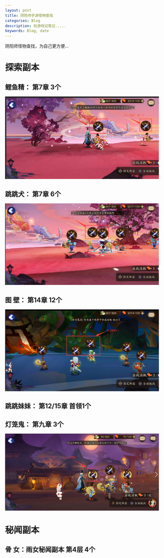 ```yaml
---
layout: post
title: 阴阳师手游怪物查找
categories: Blog
description: 玩游戏记笔记.....
keywords: Blog, date
---
```


阴阳师怪物查找，为自己更方便...

探索副本
======

鲤鱼精： 第7章   3个
----
![](/images/yys/鲤鱼精.png)

跳跳犬： 第7章     6个
------
![](/images/yys/跳跳犬.png)

图  壁： 第14章    12个
------
![](/images/yys/图壁.png)

跳跳妹妹： 第12/15章  首领1个
----

灯笼鬼： 第九章    3个
----
![](/images/yys/灯笼鬼.png)

秘闻副本
======

骨  女：雨女秘闻副本   第4层    4个
------
